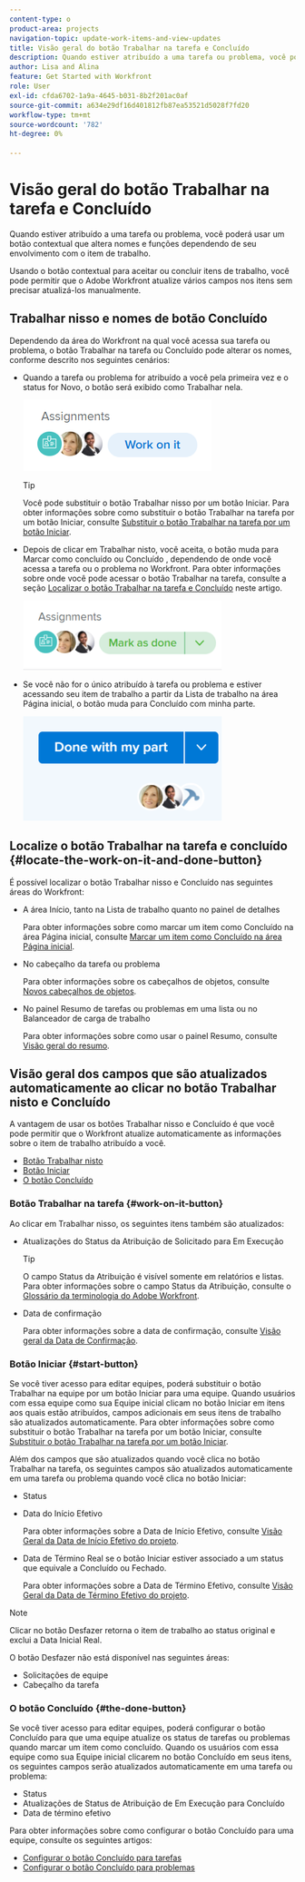 ```yaml
---
content-type: o
product-area: projects
navigation-topic: update-work-items-and-view-updates
title: Visão geral do botão Trabalhar na tarefa e Concluído
description: Quando estiver atribuído a uma tarefa ou problema, você poderá usar um botão contextual que altera nomes e funções dependendo de seu envolvimento com o item de trabalho.
author: Lisa and Alina
feature: Get Started with Workfront
role: User
exl-id: cfda6702-1a9a-4645-b031-8b2f201ac0af
source-git-commit: a634e29df16d401812fb87ea53521d5028f7fd20
workflow-type: tm+mt
source-wordcount: '782'
ht-degree: 0%

---
```


# Visão geral do botão Trabalhar na tarefa e Concluído

Quando estiver atribuído a uma tarefa ou problema, você poderá usar um botão contextual que altera nomes e funções dependendo de seu envolvimento com o item de trabalho.

Usando o botão contextual para aceitar ou concluir itens de trabalho, você pode permitir que o Adobe Workfront atualize vários campos nos itens sem precisar atualizá-los manualmente.

## Trabalhar nisso e nomes de botão Concluído

Dependendo da área do Workfront na qual você acessa sua tarefa ou problema, o botão Trabalhar na tarefa ou Concluído pode alterar os nomes, conforme descrito nos seguintes cenários: 

* Quando a tarefa ou problema for atribuído a você pela primeira vez e o status for Novo, o botão será exibido como Trabalhar nela.

  ![](assets/nwe-work-on-it-button.png)

  >[!TIP]
  >
  >Você pode substituir o botão Trabalhar nisso por um botão Iniciar. Para obter informações sobre como substituir o botão Trabalhar na tarefa por um botão Iniciar, consulte [Substituir o botão Trabalhar na tarefa por um botão Iniciar](../../people-teams-and-groups/create-and-manage-teams/work-on-it-button-to-start-button.md).

* Depois de clicar em Trabalhar nisto, você aceita, o botão muda para Marcar como concluído ou Concluído , dependendo de onde você acessa a tarefa ou o problema no Workfront. Para obter informações sobre onde você pode acessar o botão Trabalhar na tarefa, consulte a seção [Localizar o botão Trabalhar na tarefa e Concluído](#locate-the-work-on-it-and-done-button) neste artigo.

  ![](assets/nwe-mark-as-done-button-350x122.png)

* Se você não for o único atribuído à tarefa ou problema e estiver acessando seu item de trabalho a partir da Lista de trabalho na área Página inicial, o botão muda para Concluído com minha parte.

  ![](assets/home-left-done-with-my-part-button-350x184.png)

## Localize o botão Trabalhar na tarefa e concluído {#locate-the-work-on-it-and-done-button}

É possível localizar o botão Trabalhar nisso e Concluído nas seguintes áreas do Workfront:

* A área Início, tanto na Lista de trabalho quanto no painel de detalhes

  Para obter informações sobre como marcar um item como Concluído na área Página inicial, consulte [Marcar um item como Concluído na área Página inicial](../../workfront-basics/using-home/using-the-home-area/mark-item-done-in-home.md).

* No cabeçalho da tarefa ou problema

  Para obter informações sobre os cabeçalhos de objetos, consulte [Novos cabeçalhos de objetos](../../workfront-basics/the-new-workfront-experience/new-object-headers.md).

* No painel Resumo de tarefas ou problemas em uma lista ou no Balanceador de carga de trabalho

  Para obter informações sobre como usar o painel Resumo, consulte [Visão geral do resumo](../../workfront-basics/the-new-workfront-experience/summary-overview.md).

## Visão geral dos campos que são atualizados automaticamente ao clicar no botão Trabalhar nisto e Concluído

A vantagem de usar os botões Trabalhar nisso e Concluído é que você pode permitir que o Workfront atualize automaticamente as informações sobre o item de trabalho atribuído a você.

* [Botão Trabalhar nisto](#work-on-it-button)
* [Botão Iniciar](#start-button)
* [O botão Concluído](#the-done-button)

### Botão Trabalhar na tarefa {#work-on-it-button}

Ao clicar em Trabalhar nisso, os seguintes itens também são atualizados:

* Atualizações do Status da Atribuição de Solicitado para Em Execução

  >[!TIP]
  >
  >O campo Status da Atribuição é visível somente em relatórios e listas. Para obter informações sobre o campo Status da Atribuição, consulte o [Glossário da terminologia do Adobe Workfront](../../workfront-basics/navigate-workfront/workfront-navigation/workfront-terminology-glossary.md).

* Data de confirmação

  Para obter informações sobre a data de confirmação, consulte [Visão geral da Data de Confirmação](../../manage-work/projects/updating-work-in-a-project/overview-of-commit-dates.md).

### Botão Iniciar {#start-button}

Se você tiver acesso para editar equipes, poderá substituir o botão Trabalhar na equipe por um botão Iniciar para uma equipe. Quando usuários com essa equipe como sua Equipe inicial clicam no botão Iniciar em itens aos quais estão atribuídos, campos adicionais em seus itens de trabalho são atualizados automaticamente. Para obter informações sobre como substituir o botão Trabalhar na tarefa por um botão Iniciar, consulte [Substituir o botão Trabalhar na tarefa por um botão Iniciar](../../people-teams-and-groups/create-and-manage-teams/work-on-it-button-to-start-button.md).

Além dos campos que são atualizados quando você clica no botão Trabalhar na tarefa, os seguintes campos são atualizados automaticamente em uma tarefa ou problema quando você clica no botão Iniciar:

* Status
* Data do Início Efetivo

  Para obter informações sobre a Data de Início Efetivo, consulte [Visão Geral da Data de Início Efetivo do projeto](../../manage-work/projects/planning-a-project/project-actual-start-date.md).

* Data de Término Real se o botão Iniciar estiver associado a um status que equivale a Concluído ou Fechado.

  Para obter informações sobre a Data de Término Efetivo, consulte [Visão Geral da Data de Término Efetivo do projeto](../../manage-work/projects/planning-a-project/project-actual-completion-date.md).

>[!NOTE]
>
>Clicar no botão Desfazer retorna o item de trabalho ao status original e exclui a Data Inicial Real.
>
>O botão Desfazer não está disponível nas seguintes áreas:
>
>* Solicitações de equipe
>* Cabeçalho da tarefa
>

### O botão Concluído {#the-done-button}

Se você tiver acesso para editar equipes, poderá configurar o botão Concluído para que uma equipe atualize os status de tarefas ou problemas quando marcar um item como concluído. Quando os usuários com essa equipe como sua Equipe inicial clicarem no botão Concluído em seus itens, os seguintes campos serão atualizados automaticamente em uma tarefa ou problema:

* Status
* Atualizações de Status de Atribuição de Em Execução para Concluído
* Data de término efetivo

Para obter informações sobre como configurar o botão Concluído para uma equipe, consulte os seguintes artigos:

* [Configurar o botão Concluído para tarefas](../../people-teams-and-groups/create-and-manage-teams/configure-the-done-button-for-tasks.md)
* [Configurar o botão Concluído para problemas](../../people-teams-and-groups/create-and-manage-teams/configure-the-done-button-for-issues.md)
